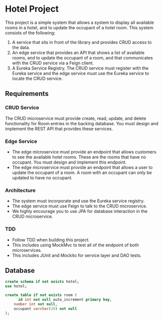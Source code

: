 # Hotel Project

This project is a simple system that allows a system to display all available rooms in a hotel, and to update the occupant of a hotel room. This system consists of the following:

1. A service that sits in front of the library and provides CRUD access to the data.
2. An edge service that provides an API that shows a list of available rooms, and to update the occupant of a room, and that communicates with the CRUD service via a Feign client.
3. A Eureka Service Registry. The CRUD service must register with the Eureka service and the edge service must use the Eureka service to locate the CRUD service.

## Requirements

### CRUD Service

The CRUD microservice must provide create, read, update, and delete functionality for Room entries in the backing database. You must design and implement the REST API that provides these services.

### Edge Service

- The edge microservice must provide an endpoint that allows customers to see the available hotel rooms. These are the rooms that have no occupant. You must design and implement this endpoint.
- The edge microservice must provide an endpoint that allows a user to update the occupant of a room. A room with an occupant can only be updated to have no occupant.

### Architecture

- The system must incorporate and use the Eureka service registry.
- The edge service must use Feign to talk to the CRUD microservice.
- We highly encourage you to use JPA for database interaction in the CRUD microservice.

### TDD

- Follow TDD when building this project.
- This includes using MockMvc to test all of the endpoint of both microservices.
- This includes JUnit and Mockito for service layer and DAO tests.

## Database

```sql
create schema if not exists hotel;
use hotel;

create table if not exists room (
	  id int not null auto_increment primary key,
    number int not null,
    occupant varchar(20) not null
);
```

